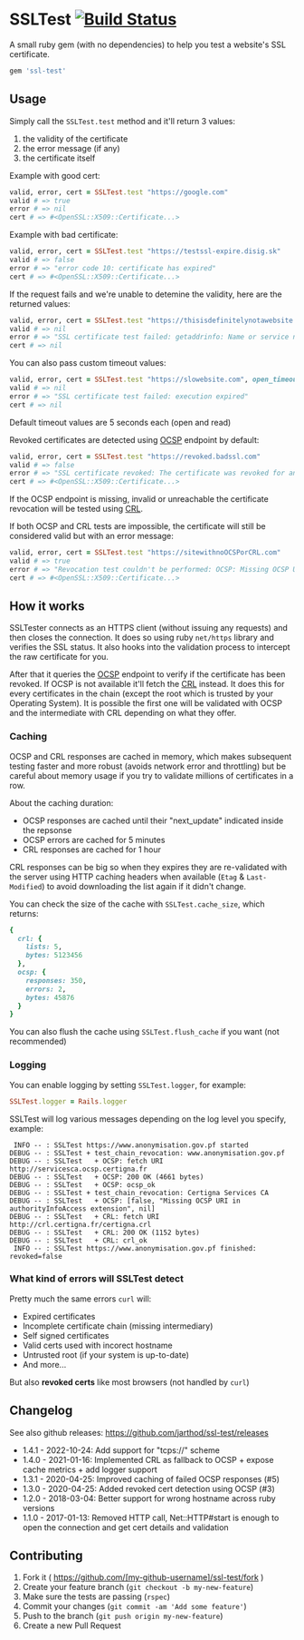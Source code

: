 # SSLTest [![Build Status](https://travis-ci.com/jarthod/ssl-test.svg?branch=master)](https://travis-ci.com/jarthod/ssl-test)

A small ruby gem (with no dependencies) to help you test a website's SSL certificate.

```ruby
gem 'ssl-test'
```

## Usage

Simply call the `SSLTest.test` method and it'll return 3 values:

1. the validity of the certificate
2. the error message (if any)
3. the certificate itself

Example with good cert:
```ruby
valid, error, cert = SSLTest.test "https://google.com"
valid # => true
error # => nil
cert # => #<OpenSSL::X509::Certificate...>
```

Example with bad certificate:
```ruby
valid, error, cert = SSLTest.test "https://testssl-expire.disig.sk"
valid # => false
error # => "error code 10: certificate has expired"
cert # => #<OpenSSL::X509::Certificate...>
```

If the request fails and we're unable to detemine the validity, here are the returned values:
```ruby
valid, error, cert = SSLTest.test "https://thisisdefinitelynotawebsite.com"
valid # => nil
error # => "SSL certificate test failed: getaddrinfo: Name or service not known"
cert # => nil
```

You can also pass custom timeout values:
```ruby
valid, error, cert = SSLTest.test "https://slowebsite.com", open_timeout: 2, read_timeout: 2
valid # => nil
error # => "SSL certificate test failed: execution expired"
cert # => nil
```
Default timeout values are 5 seconds each (open and read)

Revoked certificates are detected using [OCSP](https://en.wikipedia.org/wiki/Online_Certificate_Status_Protocol) endpoint by default:
```ruby
valid, error, cert = SSLTest.test "https://revoked.badssl.com"
valid # => false
error # => "SSL certificate revoked: The certificate was revoked for an unknown reason (revocation date: 2019-10-07 20:30:39 UTC)"
cert # => #<OpenSSL::X509::Certificate...>
```

If the OCSP endpoint is missing, invalid or unreachable the certificate revocation will be tested using [CRL](https://en.wikipedia.org/wiki/Certificate_revocation_list).

If both OCSP and CRL tests are impossible, the certificate will still be considered valid but with an error message:
```ruby
valid, error, cert = SSLTest.test "https://sitewithnoOCSPorCRL.com"
valid # => true
error # => "Revocation test couldn't be performed: OCSP: Missing OCSP URI in authorityInfoAccess extension, CRL: Missing crlDistributionPoints extension"
cert # => #<OpenSSL::X509::Certificate...>
```

## How it works

SSLTester connects as an HTTPS client (without issuing any requests) and then closes the connection. It does so using ruby `net/https` library and verifies the SSL status. It also hooks into the validation process to intercept the raw certificate for you.

After that it queries the [OCSP](https://en.wikipedia.org/wiki/Online_Certificate_Status_Protocol) endpoint to verify if the certificate has been revoked. If OCSP is not available it'll fetch the [CRL](https://en.wikipedia.org/wiki/Certificate_revocation_list) instead. It does this for every certificates in the chain (except the root which is trusted by your Operating System). It is possible the first one will be validated with OCSP and the intermediate with CRL depending on what they offer.

### Caching

OCSP and CRL responses are cached in memory, which makes subsequent testing faster and more robust (avoids network error and throttling) but be careful about memory usage if you try to validate millions of certificates in a row.

About the caching duration:
- OCSP responses are cached until their "next_update" indicated inside the repsonse
- OCSP errors are cached for 5 minutes
- CRL responses are cached for 1 hour

CRL responses can be big so when they expires they are re-validated with the server using HTTP caching headers when available (`Etag` & `Last-Modified`) to avoid downloading the list again if it didn't change.

You can check the size of the cache with `SSLTest.cache_size`, which returns:

```ruby
{
  crl: {
    lists: 5,
    bytes: 5123456
  },
  ocsp: {
    responses: 350,
    errors: 2,
    bytes: 45876
  }
}
```

You can also flush the cache using `SSLTest.flush_cache` if you want (not recommended)

### Logging

You can enable logging by setting `SSLTest.logger`, for example:

```ruby
SSLTest.logger = Rails.logger
```

SSLTest will log various messages depending on the log level you specify, example:

```
 INFO -- : SSLTest https://www.anonymisation.gov.pf started
DEBUG -- : SSLTest + test_chain_revocation: www.anonymisation.gov.pf
DEBUG -- : SSLTest   + OCSP: fetch URI http://servicesca.ocsp.certigna.fr
DEBUG -- : SSLTest   + OCSP: 200 OK (4661 bytes)
DEBUG -- : SSLTest   + OCSP: ocsp_ok
DEBUG -- : SSLTest + test_chain_revocation: Certigna Services CA
DEBUG -- : SSLTest   + OCSP: [false, "Missing OCSP URI in authorityInfoAccess extension", nil]
DEBUG -- : SSLTest   + CRL: fetch URI http://crl.certigna.fr/certigna.crl
DEBUG -- : SSLTest   + CRL: 200 OK (1152 bytes)
DEBUG -- : SSLTest   + CRL: crl_ok
 INFO -- : SSLTest https://www.anonymisation.gov.pf finished: revoked=false
```

### What kind of errors will SSLTest detect

Pretty much the same errors `curl` will:
- Expired certificates
- Incomplete certificate chain (missing intermediary)
- Self signed certificates
- Valid certs used with incorect hostname
- Untrusted root (if your system is up-to-date)
- And more...

But also **revoked certs** like most browsers (not handled by `curl`)

## Changelog

See also github releases: https://github.com/jarthod/ssl-test/releases

* 1.4.1 - 2022-10-24: Add support for "tcps://" scheme
* 1.4.0 - 2021-01-16: Implemented CRL as fallback to OCSP + expose cache metrics + add logger support
* 1.3.1 - 2020-04-25: Improved caching of failed OCSP responses (#5)
* 1.3.0 - 2020-04-25: Added revoked cert detection using OCSP (#3)
* 1.2.0 - 2018-03-04: Better support for wrong hostname across ruby versions
* 1.1.0 - 2017-01-13: Removed HTTP call, Net::HTTP#start is enough to open the connection and get cert details and validation

## Contributing

1. Fork it ( https://github.com/[my-github-username]/ssl-test/fork )
2. Create your feature branch (`git checkout -b my-new-feature`)
3. Make sure the tests are passing (`rspec`)
4. Commit your changes (`git commit -am 'Add some feature'`)
5. Push to the branch (`git push origin my-new-feature`)
6. Create a new Pull Request
